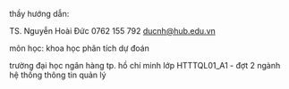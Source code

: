 
thầy hướng dẫn:

TS. Nguyễn Hoài Đức
0762 155 792
ducnh@hub.edu.vn



môn học:
khoa học phân tích dự đoán

trường đại học ngân hàng tp. hồ chí minh
lớp HTTTQL01_A1 - đợt 2
ngành hệ thống thông tin quản lý

